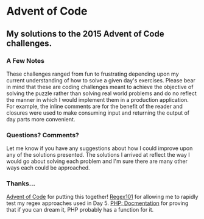 # Advent of Code
## My solutions to the 2015 Advent of Code challenges.
### A Few Notes
These challenges ranged from fun to frustrating depending upon my current understanding of how to solve a given
day's exercises. Please bear in mind that these are coding challenges meant to achieve the objective of solving
the puzzle rather than solving real world problems and do no reflect the manner in which I would implement them
in a production application. For example, the inline comments are for the benefit of the reader and closures
were used to make consuming input and returning the output of day parts more convenient.

### Questions? Comments?
Let me know if you have any suggestions about how I could improve upon any of the solutions presented. The solutions
I arrived at reflect the way I would go about solving each problem and I'm sure there are many other ways each
could be approached.

### Thanks...
[Advent of Code](https://adventofcode.com) for putting this together! 
[Regex101](https://regex101.com) for allowing me to rapidly test my regex approaches used in Day 5. 
[PHP: Docmentation](http://php.net/docs.php) for proving that if you can dream it, PHP probably has a function for it.